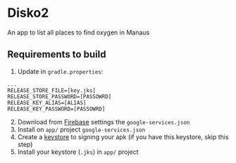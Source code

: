 # Disko2
An app to list all places to find oxygen in Manaus


## Requirements to build

1. Update in ```gradle.properties```:

```
...
RELEASE_STORE_FILE=[key.jks]
RELEASE_STORE_PASSWORD=[PASSOWRD]
RELEASE_KEY_ALIAS=[ALIAS]
RELEASE_KEY_PASSWORD=[PASSOWRD]
```

2. Download from [Firebase](https://firebase.google.com/docs/android/setup?hl=pt-br) settings the ```google-services.json```
3. Install on ```app/``` project  ```google-services.json```
4. Create a [keystore](https://developer.android.com/studio/publish/app-signing) to signing your apk (if you have this keystore, skip this step)
5. Install your keystore (```.jks```) in ```app/``` project 
